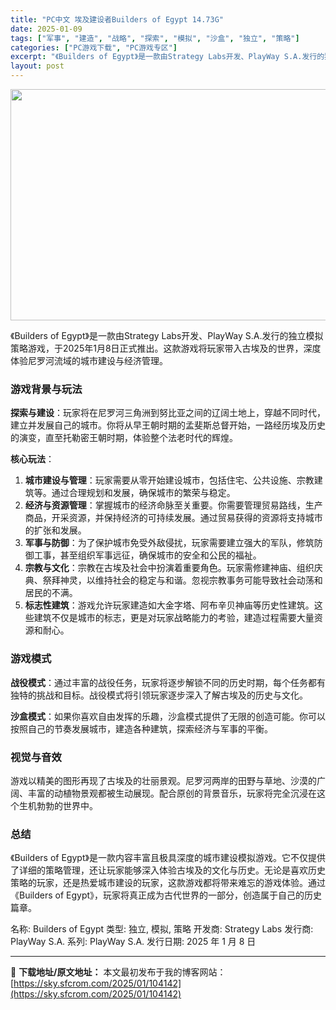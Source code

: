 ```yaml
---
title: "PC中文 埃及建设者Builders of Egypt 14.73G"
date: 2025-01-09
tags: ["军事", "建造", "战略", "探索", "模拟", "沙盒", "独立", "策略"]
categories: ["PC游戏下载", "PC游戏专区"]
excerpt: "《Builders of Egypt》是一款由Strategy Labs开发、PlayWay S.A.发行的独立模拟策略游戏，于2025年1月8日正式推出。这款游戏将玩家带入古埃及的世界，深度体验尼罗河流域的城市建设与经济管理。 游戏背景与玩法 探索与建设：玩家将在尼罗河三角洲到努比亚之间的辽阔土地&hellip;"
layout: post
---
```


<img class="aligncenter size-full wp-image-104143" src="https://sky.sfcrom.com/wp-content/uploads/2025/01/2025010902002623.webp" alt="" width="660" height="370" />

《Builders of Egypt》是一款由Strategy Labs开发、PlayWay S.A.发行的独立模拟策略游戏，于2025年1月8日正式推出。这款游戏将玩家带入古埃及的世界，深度体验尼罗河流域的城市建设与经济管理。
<h3>游戏背景与玩法</h3>
<strong>探索与建设</strong>：玩家将在尼罗河三角洲到努比亚之间的辽阔土地上，穿越不同时代，建立并发展自己的城市。你将从早王朝时期的孟斐斯总督开始，一路经历埃及历史的演变，直至托勒密王朝时期，体验整个法老时代的辉煌。

<strong>核心玩法</strong>：
<ol>
 	<li><strong>城市建设与管理</strong>：玩家需要从零开始建设城市，包括住宅、公共设施、宗教建筑等。通过合理规划和发展，确保城市的繁荣与稳定。</li>
 	<li><strong>经济与资源管理</strong>：掌握城市的经济命脉至关重要。你需要管理贸易路线，生产商品，开采资源，并保持经济的可持续发展。通过贸易获得的资源将支持城市的扩张和发展。</li>
 	<li><strong>军事与防御</strong>：为了保护城市免受外敌侵扰，玩家需要建立强大的军队，修筑防御工事，甚至组织军事远征，确保城市的安全和公民的福祉。</li>
 	<li><strong>宗教与文化</strong>：宗教在古埃及社会中扮演着重要角色。玩家需修建神庙、组织庆典、祭拜神灵，以维持社会的稳定与和谐。忽视宗教事务可能导致社会动荡和居民的不满。</li>
 	<li><strong>标志性建筑</strong>：游戏允许玩家建造如大金字塔、阿布辛贝神庙等历史性建筑。这些建筑不仅是城市的标志，更是对玩家战略能力的考验，建造过程需要大量资源和耐心。</li>
</ol>
<h3>游戏模式</h3>
<strong>战役模式</strong>：通过丰富的战役任务，玩家将逐步解锁不同的历史时期，每个任务都有独特的挑战和目标。战役模式将引领玩家逐步深入了解古埃及的历史与文化。

<strong>沙盒模式</strong>：如果你喜欢自由发挥的乐趣，沙盒模式提供了无限的创造可能。你可以按照自己的节奏发展城市，建造各种建筑，探索经济与军事的平衡。
<h3>视觉与音效</h3>
游戏以精美的图形再现了古埃及的壮丽景观。尼罗河两岸的田野与草地、沙漠的广阔、丰富的动植物景观都被生动展现。配合原创的背景音乐，玩家将完全沉浸在这个生机勃勃的世界中。
<h3>总结</h3>
《Builders of Egypt》是一款内容丰富且极具深度的城市建设模拟游戏。它不仅提供了详细的策略管理，还让玩家能够深入体验古埃及的文化与历史。无论是喜欢历史策略的玩家，还是热爱城市建设的玩家，这款游戏都将带来难忘的游戏体验。通过《Builders of Egypt》，玩家将真正成为古代世界的一部分，创造属于自己的历史篇章。

名称: Builders of Egypt
类型: 独立, 模拟, 策略
开发商: Strategy Labs
发行商: PlayWay S.A.
系列: PlayWay S.A.
发行日期: 2025 年 1 月 8 日

---
📖 **下载地址/原文地址：** 本文最初发布于我的博客网站：[https://sky.sfcrom.com/2025/01/104142](https://sky.sfcrom.com/2025/01/104142)

